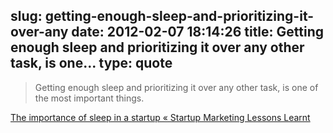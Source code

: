 slug: getting-enough-sleep-and-prioritizing-it-over-any
date: 2012-02-07 18:14:26
title: Getting enough sleep and prioritizing it over any other task, is one...
type: quote
---

> Getting enough sleep and prioritizing it over any other task, is one of the most important things.

[The importance of sleep in a startup « Startup Marketing Lessons Learnt](http://leostartsup.com/2012/02/the-importance-of-sleep-in-a-startup/)
